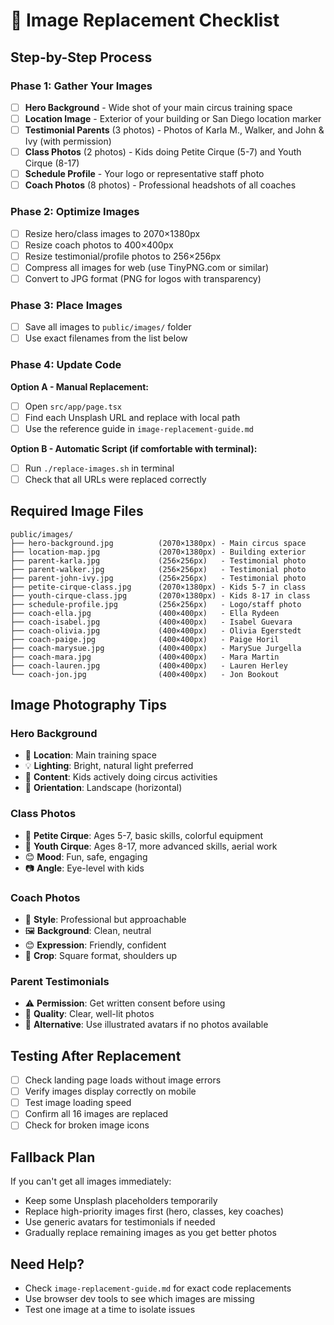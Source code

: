 # 📸 Image Replacement Checklist

## **Step-by-Step Process**

### Phase 1: Gather Your Images
- [ ] **Hero Background** - Wide shot of your main circus training space
- [ ] **Location Image** - Exterior of your building or San Diego location marker
- [ ] **Testimonial Parents** (3 photos) - Photos of Karla M., Walker, and John & Ivy (with permission)
- [ ] **Class Photos** (2 photos) - Kids doing Petite Cirque (5-7) and Youth Cirque (8-17)
- [ ] **Schedule Profile** - Your logo or representative staff photo
- [ ] **Coach Photos** (8 photos) - Professional headshots of all coaches

### Phase 2: Optimize Images
- [ ] Resize hero/class images to 2070×1380px
- [ ] Resize coach photos to 400×400px  
- [ ] Resize testimonial/profile photos to 256×256px
- [ ] Compress all images for web (use TinyPNG.com or similar)
- [ ] Convert to JPG format (PNG for logos with transparency)

### Phase 3: Place Images
- [ ] Save all images to `public/images/` folder
- [ ] Use exact filenames from the list below

### Phase 4: Update Code
**Option A - Manual Replacement:**
- [ ] Open `src/app/page.tsx`
- [ ] Find each Unsplash URL and replace with local path
- [ ] Use the reference guide in `image-replacement-guide.md`

**Option B - Automatic Script (if comfortable with terminal):**
- [ ] Run `./replace-images.sh` in terminal
- [ ] Check that all URLs were replaced correctly

## **Required Image Files**

```
public/images/
├── hero-background.jpg          (2070×1380px) - Main circus space
├── location-map.jpg             (2070×1380px) - Building exterior
├── parent-karla.jpg             (256×256px)   - Testimonial photo
├── parent-walker.jpg            (256×256px)   - Testimonial photo  
├── parent-john-ivy.jpg          (256×256px)   - Testimonial photo
├── petite-cirque-class.jpg      (2070×1380px) - Kids 5-7 in class
├── youth-cirque-class.jpg       (2070×1380px) - Kids 8-17 in class
├── schedule-profile.jpg         (256×256px)   - Logo/staff photo
├── coach-ella.jpg               (400×400px)   - Ella Rydeen
├── coach-isabel.jpg             (400×400px)   - Isabel Guevara
├── coach-olivia.jpg             (400×400px)   - Olivia Egerstedt
├── coach-paige.jpg              (400×400px)   - Paige Horil
├── coach-marysue.jpg            (400×400px)   - MarySue Jurgella
├── coach-mara.jpg               (400×400px)   - Mara Martin
├── coach-lauren.jpg             (400×400px)   - Lauren Herley
└── coach-jon.jpg                (400×400px)   - Jon Bookout
```

## **Image Photography Tips**

### Hero Background
- 📍 **Location**: Main training space
- 💡 **Lighting**: Bright, natural light preferred
- 👥 **Content**: Kids actively doing circus activities
- 📐 **Orientation**: Landscape (horizontal)

### Class Photos
- 🎪 **Petite Cirque**: Ages 5-7, basic skills, colorful equipment
- 🤸 **Youth Cirque**: Ages 8-17, more advanced skills, aerial work
- 😊 **Mood**: Fun, safe, engaging
- 📷 **Angle**: Eye-level with kids

### Coach Photos
- 👔 **Style**: Professional but approachable
- 🖼️ **Background**: Clean, neutral
- 😊 **Expression**: Friendly, confident
- 📐 **Crop**: Square format, shoulders up

### Parent Testimonials
- ⚠️ **Permission**: Get written consent before using
- 📱 **Quality**: Clear, well-lit photos
- 🔄 **Alternative**: Use illustrated avatars if no photos available

## **Testing After Replacement**

- [ ] Check landing page loads without image errors
- [ ] Verify images display correctly on mobile
- [ ] Test image loading speed
- [ ] Confirm all 16 images are replaced
- [ ] Check for broken image icons

## **Fallback Plan**

If you can't get all images immediately:
- Keep some Unsplash placeholders temporarily
- Replace high-priority images first (hero, classes, key coaches)
- Use generic avatars for testimonials if needed
- Gradually replace remaining images as you get better photos

## **Need Help?**

- Check `image-replacement-guide.md` for exact code replacements
- Use browser dev tools to see which images are missing
- Test one image at a time to isolate issues


